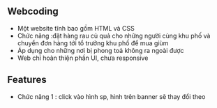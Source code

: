## Webcoding
- Một website tĩnh bao gồm HTML và CSS
- Chức năng :đặt hàng rau củ quả cho những người cùng khu phố và chuyển đơn hàng tới tổ trưởng khu phố để mua giùm
- Áp dụng cho những nơi bị phong toả không ra ngoài được
- Web chỉ hoàn thiện phần UI, chưa responsive

## Features
- Chức năng 1 : click vào hình sp, hình trên banner sẽ thay đổi theo

